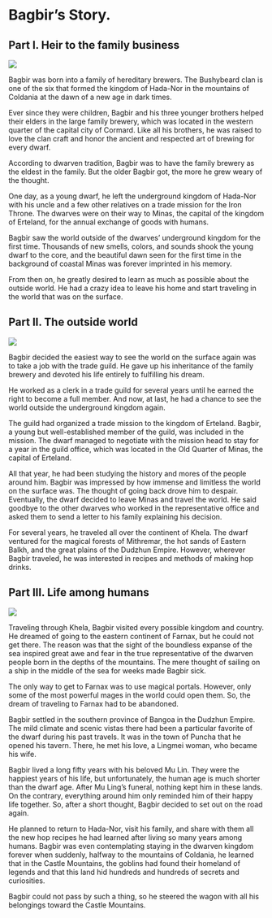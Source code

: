 # Bagbir’s Story. 
## Part I. Heir to the family business

![](bagbir1.2x.png)

Bagbir was born into a family of hereditary brewers. The Bushybeard clan is one of the six that formed the kingdom of Hada-Nor in the mountains of Coldania at the dawn of a new age in dark times.

Ever since they were children, Bagbir and his three younger brothers helped their elders in the large family brewery, which was located in the western quarter of the capital city of Cormard. Like all his brothers, he was raised to love the clan craft and honor the ancient and respected art of brewing for every dwarf.

According to dwarven tradition, Bagbir was to have the family brewery as the eldest in the family. But the older Bagbir got, the more he grew weary of the thought.

One day, as a young dwarf, he left the underground kingdom of Hada-Nor with his uncle and a few other relatives on a trade mission for the Iron Throne. The dwarves were on their way to Minas, the capital of the kingdom of Erteland, for the annual exchange of goods with humans.

Bagbir saw the world outside of the dwarves’ underground kingdom for the first time. Thousands of new smells, colors, and sounds shook the young dwarf to the core, and the beautiful dawn seen for the first time in the background of coastal Minas was forever imprinted in his memory.

From then on, he greatly desired to learn as much as possible about the outside world. He had a crazy idea to leave his home and start traveling in the world that was on the surface.

## Part II. The outside world

![](bagbir2.2x.png)

Bagbir decided the easiest way to see the world on the surface again was to take a job with the trade guild. He gave up his inheritance of the family brewery and devoted his life entirely to fulfilling his dream.

He worked as a clerk in a trade guild for several years until he earned the right to become a full member. And now, at last, he had a chance to see the world outside the underground kingdom again.

The guild had organized a trade mission to the kingdom of Erteland. Bagbir, a young but well-established member of the guild, was included in the mission. The dwarf managed to negotiate with the mission head to stay for a year in the guild office, which was located in the Old Quarter of Minas, the capital of Erteland.

All that year, he had been studying the history and mores of the people around him. Bagbir was impressed by how immense and limitless the world on the surface was. The thought of going back drove him to despair. Eventually, the dwarf decided to leave Minas and travel the world. He said goodbye to the other dwarves who worked in the representative office and asked them to send a letter to his family explaining his decision.

For several years, he traveled all over the continent of Khela. The dwarf ventured for the magical forests of Mithremar, the hot sands of Eastern Balkh, and the great plains of the Dudzhun Empire. However, wherever Bagbir traveled, he was interested in recipes and methods of making hop drinks.

## Part III. Life among humans

![](bagbir3.2x.jpg)

Traveling through Khela, Bagbir visited every possible kingdom and country. He dreamed of going to the eastern continent of Farnax, but he could not get there. The reason was that the sight of the boundless expanse of the sea inspired great awe and fear in the true representative of the dwarven people born in the depths of the mountains. The mere thought of sailing on a ship in the middle of the sea for weeks made Bagbir sick.

The only way to get to Farnax was to use magical portals. However, only some of the most powerful mages in the world could open them. So, the dream of traveling to Farnax had to be abandoned.

Bagbir settled in the southern province of Bangoa in the Dudzhun Empire. The mild climate and scenic vistas there had been a particular favorite of the dwarf during his past travels. It was in the town of Puncha that he opened his tavern. There, he met his love, a Lingmei woman, who became his wife.

Bagbir lived a long fifty years with his beloved Mu Lin. They were the happiest years of his life, but unfortunately, the human age is much shorter than the dwarf age. After Mu Ling’s funeral, nothing kept him in these lands. On the contrary, everything around him only reminded him of their happy life together. So, after a short thought, Bagbir decided to set out on the road again.

He planned to return to Hada-Nor, visit his family, and share with them all the new hop recipes he had learned after living so many years among humans. Bagbir was even contemplating staying in the dwarven kingdom forever when suddenly, halfway to the mountains of Coldania, he learned that in the Castle Mountains, the goblins had found their homeland of legends and that this land hid hundreds and hundreds of secrets and curiosities.

Bagbir could not pass by such a thing, so he steered the wagon with all his belongings toward the Castle Mountains.
